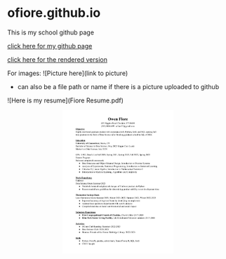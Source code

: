 # ofiore.github.io

This is my school github page

[click here for my github page](https://github.com/ofiore/ofiore.github.io)

[click here for the rendered version](https://ofiore.github.io)

For images:
![Picture here](link to picture)

* can also be a file path or name if there is a picture uploaded to github

![Here is my resume](Fiore Resume.pdf)

<p align="center">
  <img src="Fiore Resume.pdf" width="50%" alt="My resume">
</p>
